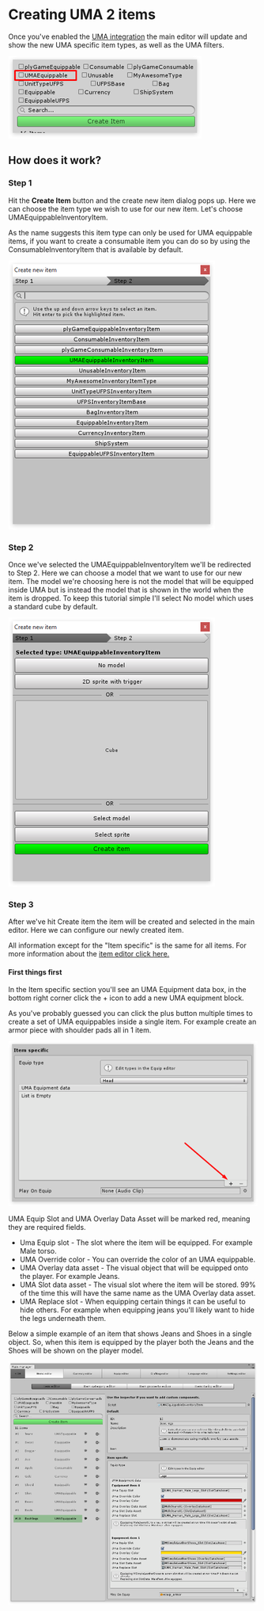 # Creating UMA 2 items

Once you've enabled the  [UMA integration](GettingStarted.md) the main editor will update and show the new UMA specific item types, as well as the UMA filters.

![](Assets/ItemFilter.png)

## How does it work?

### Step 1

Hit the  **Create Item**  button and the create new item dialog pops up. Here we can choose the item type we wish to use for our new item. Let's choose UMAEquippableInventoryItem.

As the name suggests this item type can only be used for UMA equippable items, if you want to create a consumable item you can do so by using the ConsumableInventoryItem that is available by default.

![](Assets/Step1.png)

### Step 2

Once we've selected the UMAEquippableInventoryItem we'll be redirected to Step 2. Here we can choose a model that we want to use for our new item. The model we're choosing here is not the model that will be equipped inside UMA but is instead the model that is shown in the world when the item is dropped. To keep this tutorial simple I'll select No model which uses a standard cube by default.

![](Assets/Step2.png)

### Step 3

After we've hit Create item the item will be created and selected in the main editor. Here we can configure our newly created item.

All information except for the "Item specific" is the same for all items. For more information about the  [item editor click here.](../../Editors/ItemEditor.md)

#### First things first

In the Item specific section you'll see an UMA Equipment data box, in the bottom right corner click the + icon to add a new UMA equipment block.

As you've probably guessed you can click the plus button multiple times to create a set of UMA equippables inside a single item. For example create an armor piece with shoulder pads all in 1 item.

![](Assets/Step3.png)

UMA Equip Slot and UMA Overlay Data Asset will be marked red, meaning they are required fields.

-   Uma Equip slot - The slot where the item will be equipped. For example Male torso.
-   UMA Override color - You can override the color of an UMA equippable.
-   UMA Overlay data asset - The visual object that will be equipped onto the player. For example Jeans.
-   UMA Slot data asset - The visual slot where the item will be stored. 99% of the time this will have the same name as the UMA Overlay data asset.
-   UMA Replace slot - When equipping certain things it can be useful to hide others. For example when equipping jeans you'll likely want to hide the legs underneath them.

Below a simple example of an item that shows Jeans and Shoes in a single object. So, when this item is equipped by the player both the Jeans and the Shoes will be shown on the player model.

![](Assets/Step4.png)